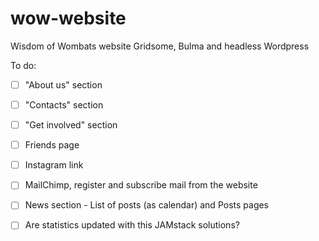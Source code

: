 # wow-website

Wisdom of Wombats website
Gridsome, Bulma and headless Wordpress

To do:

- [ ] "About us" section

- [ ] "Contacts" section

- [ ] "Get involved" section

- [ ] Friends page

- [ ] Instagram link
 
- [ ] MailChimp, register and subscribe mail from the website

- [ ] News section - List of posts (as calendar) and Posts pages

- [ ] Are statistics updated with this JAMstack solutions?
